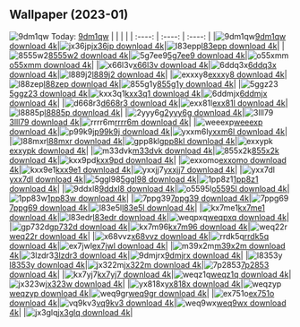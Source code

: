 ## Wallpaper (2023-01)
![9dm1qw](https://w.wallhaven.cc/full/9d/wallhaven-9dm1qw.jpg) Today: [9dm1qw](https://th.wallhaven.cc/small/9d/9dm1qw.jpg)
|      |      |      |
| :----: | :----: | :----: |
|![9dm1qw](https://th.wallhaven.cc/small/9d/9dm1qw.jpg)[9dm1qw download 4k](https://wallhaven.cc/w/9dm1qw)|![jx36jp](https://th.wallhaven.cc/small/jx/jx36jp.jpg)[jx36jp download 4k](https://wallhaven.cc/w/jx36jp)|![l83epp](https://th.wallhaven.cc/small/l8/l83epp.jpg)[l83epp download 4k](https://wallhaven.cc/w/l83epp)|
|![8555w2](https://th.wallhaven.cc/small/85/8555w2.jpg)[8555w2 download 4k](https://wallhaven.cc/w/8555w2)|![5g7ee9](https://th.wallhaven.cc/small/5g/5g7ee9.jpg)[5g7ee9 download 4k](https://wallhaven.cc/w/5g7ee9)|![o55xmm](https://th.wallhaven.cc/small/o5/o55xmm.jpg)[o55xmm download 4k](https://wallhaven.cc/w/o55xmm)|
|![x66l3v](https://th.wallhaven.cc/small/x6/x66l3v.jpg)[x66l3v download 4k](https://wallhaven.cc/w/x66l3v)|![6ddq3x](https://th.wallhaven.cc/small/6d/6ddq3x.jpg)[6ddq3x download 4k](https://wallhaven.cc/w/6ddq3x)|![l889j2](https://th.wallhaven.cc/small/l8/l889j2.jpg)[l889j2 download 4k](https://wallhaven.cc/w/l889j2)|
|![exxxy8](https://th.wallhaven.cc/small/ex/exxxy8.jpg)[exxxy8 download 4k](https://wallhaven.cc/w/exxxy8)|![l88zep](https://th.wallhaven.cc/small/l8/l88zep.jpg)[l88zep download 4k](https://wallhaven.cc/w/l88zep)|![855g1y](https://th.wallhaven.cc/small/85/855g1y.jpg)[855g1y download 4k](https://wallhaven.cc/w/855g1y)|
|![5ggz23](https://th.wallhaven.cc/small/5g/5ggz23.jpg)[5ggz23 download 4k](https://wallhaven.cc/w/5ggz23)|![kxx3q1](https://th.wallhaven.cc/small/kx/kxx3q1.jpg)[kxx3q1 download 4k](https://wallhaven.cc/w/kxx3q1)|![6ddmjx](https://th.wallhaven.cc/small/6d/6ddmjx.jpg)[6ddmjx download 4k](https://wallhaven.cc/w/6ddmjx)|
|![d668r3](https://th.wallhaven.cc/small/d6/d668r3.jpg)[d668r3 download 4k](https://wallhaven.cc/w/d668r3)|![exx81l](https://th.wallhaven.cc/small/ex/exx81l.jpg)[exx81l download 4k](https://wallhaven.cc/w/exx81l)|![l8885p](https://th.wallhaven.cc/small/l8/l8885p.jpg)[l8885p download 4k](https://wallhaven.cc/w/l8885p)|
|![2yyy6g](https://th.wallhaven.cc/small/2y/2yyy6g.jpg)[2yyy6g download 4k](https://wallhaven.cc/w/2yyy6g)|![3lll79](https://th.wallhaven.cc/small/3l/3lll79.jpg)[3lll79 download 4k](https://wallhaven.cc/w/3lll79)|![rrrr6m](https://th.wallhaven.cc/small/rr/rrrr6m.jpg)[rrrr6m download 4k](https://wallhaven.cc/w/rrrr6m)|
|![weeexp](https://th.wallhaven.cc/small/we/weeexp.jpg)[weeexp download 4k](https://wallhaven.cc/w/weeexp)|![p99k9j](https://th.wallhaven.cc/small/p9/p99k9j.jpg)[p99k9j download 4k](https://wallhaven.cc/w/p99k9j)|![yxxm6l](https://th.wallhaven.cc/small/yx/yxxm6l.jpg)[yxxm6l download 4k](https://wallhaven.cc/w/yxxm6l)|
|![l88mxr](https://th.wallhaven.cc/small/l8/l88mxr.jpg)[l88mxr download 4k](https://wallhaven.cc/w/l88mxr)|![gpp8kl](https://th.wallhaven.cc/small/gp/gpp8kl.jpg)[gpp8kl download 4k](https://wallhaven.cc/w/gpp8kl)|![exxypk](https://th.wallhaven.cc/small/ex/exxypk.jpg)[exxypk download 4k](https://wallhaven.cc/w/exxypk)|
|![m33dvk](https://th.wallhaven.cc/small/m3/m33dvk.jpg)[m33dvk download 4k](https://wallhaven.cc/w/m33dvk)|![855x2k](https://th.wallhaven.cc/small/85/855x2k.jpg)[855x2k download 4k](https://wallhaven.cc/w/855x2k)|![kxx9pd](https://th.wallhaven.cc/small/kx/kxx9pd.jpg)[kxx9pd download 4k](https://wallhaven.cc/w/kxx9pd)|
|![exxomo](https://th.wallhaven.cc/small/ex/exxomo.jpg)[exxomo download 4k](https://wallhaven.cc/w/exxomo)|![kxx9e1](https://th.wallhaven.cc/small/kx/kxx9e1.jpg)[kxx9e1 download 4k](https://wallhaven.cc/w/kxx9e1)|![yxxjj7](https://th.wallhaven.cc/small/yx/yxxjj7.jpg)[yxxjj7 download 4k](https://wallhaven.cc/w/yxxjj7)|
|![yxx7dl](https://th.wallhaven.cc/small/yx/yxx7dl.jpg)[yxx7dl download 4k](https://wallhaven.cc/w/yxx7dl)|![5ggl98](https://th.wallhaven.cc/small/5g/5ggl98.jpg)[5ggl98 download 4k](https://wallhaven.cc/w/5ggl98)|![1pp8z1](https://th.wallhaven.cc/small/1p/1pp8z1.jpg)[1pp8z1 download 4k](https://wallhaven.cc/w/1pp8z1)|
|![9ddxl8](https://th.wallhaven.cc/small/9d/9ddxl8.jpg)[9ddxl8 download 4k](https://wallhaven.cc/w/9ddxl8)|![o5595l](https://th.wallhaven.cc/small/o5/o5595l.jpg)[o5595l download 4k](https://wallhaven.cc/w/o5595l)|![1pp83w](https://th.wallhaven.cc/small/1p/1pp83w.jpg)[1pp83w download 4k](https://wallhaven.cc/w/1pp83w)|
|![7ppg39](https://th.wallhaven.cc/small/7p/7ppg39.jpg)[7ppg39 download 4k](https://wallhaven.cc/w/7ppg39)|![7ppg69](https://th.wallhaven.cc/small/7p/7ppg69.jpg)[7ppg69 download 4k](https://wallhaven.cc/w/7ppg69)|![l83e5l](https://th.wallhaven.cc/small/l8/l83e5l.jpg)[l83e5l download 4k](https://wallhaven.cc/w/l83e5l)|
|![kx7me1](https://th.wallhaven.cc/small/kx/kx7me1.jpg)[kx7me1 download 4k](https://wallhaven.cc/w/kx7me1)|![l83edr](https://th.wallhaven.cc/small/l8/l83edr.jpg)[l83edr download 4k](https://wallhaven.cc/w/l83edr)|![weqpxq](https://th.wallhaven.cc/small/we/weqpxq.jpg)[weqpxq download 4k](https://wallhaven.cc/w/weqpxq)|
|![gp732d](https://th.wallhaven.cc/small/gp/gp732d.jpg)[gp732d download 4k](https://wallhaven.cc/w/gp732d)|![kx7m96](https://th.wallhaven.cc/small/kx/kx7m96.jpg)[kx7m96 download 4k](https://wallhaven.cc/w/kx7m96)|![weq22r](https://th.wallhaven.cc/small/we/weq22r.jpg)[weq22r download 4k](https://wallhaven.cc/w/weq22r)|
|![x68vvz](https://th.wallhaven.cc/small/x6/x68vvz.jpg)[x68vvz download 4k](https://wallhaven.cc/w/x68vvz)|![rrdk5q](https://th.wallhaven.cc/small/rr/rrdk5q.jpg)[rrdk5q download 4k](https://wallhaven.cc/w/rrdk5q)|![ex7jwl](https://th.wallhaven.cc/small/ex/ex7jwl.jpg)[ex7jwl download 4k](https://wallhaven.cc/w/ex7jwl)|
|![m39x2m](https://th.wallhaven.cc/small/m3/m39x2m.jpg)[m39x2m download 4k](https://wallhaven.cc/w/m39x2m)|![3lzdr3](https://th.wallhaven.cc/small/3l/3lzdr3.jpg)[3lzdr3 download 4k](https://wallhaven.cc/w/3lzdr3)|![9dmjrx](https://th.wallhaven.cc/small/9d/9dmjrx.jpg)[9dmjrx download 4k](https://wallhaven.cc/w/9dmjrx)|
|![l8353y](https://th.wallhaven.cc/small/l8/l8353y.jpg)[l8353y download 4k](https://wallhaven.cc/w/l8353y)|![jx322m](https://th.wallhaven.cc/small/jx/jx322m.jpg)[jx322m download 4k](https://wallhaven.cc/w/jx322m)|![7p2853](https://th.wallhaven.cc/small/7p/7p2853.jpg)[7p2853 download 4k](https://wallhaven.cc/w/7p2853)|
|![kx7yj7](https://th.wallhaven.cc/small/kx/kx7yj7.jpg)[kx7yj7 download 4k](https://wallhaven.cc/w/kx7yj7)|![weqz1q](https://th.wallhaven.cc/small/we/weqz1q.jpg)[weqz1q download 4k](https://wallhaven.cc/w/weqz1q)|![jx323w](https://th.wallhaven.cc/small/jx/jx323w.jpg)[jx323w download 4k](https://wallhaven.cc/w/jx323w)|
|![yx818x](https://th.wallhaven.cc/small/yx/yx818x.jpg)[yx818x download 4k](https://wallhaven.cc/w/yx818x)|![weqzyp](https://th.wallhaven.cc/small/we/weqzyp.jpg)[weqzyp download 4k](https://wallhaven.cc/w/weqzyp)|![weq9gr](https://th.wallhaven.cc/small/we/weq9gr.jpg)[weq9gr download 4k](https://wallhaven.cc/w/weq9gr)|
|![ex751o](https://th.wallhaven.cc/small/ex/ex751o.jpg)[ex751o download 4k](https://wallhaven.cc/w/ex751o)|![vq9kv3](https://th.wallhaven.cc/small/vq/vq9kv3.jpg)[vq9kv3 download 4k](https://wallhaven.cc/w/vq9kv3)|![weq9wx](https://th.wallhaven.cc/small/we/weq9wx.jpg)[weq9wx download 4k](https://wallhaven.cc/w/weq9wx)|
|![jx3glq](https://th.wallhaven.cc/small/jx/jx3glq.jpg)[jx3glq download 4k](https://wallhaven.cc/w/jx3glq)|